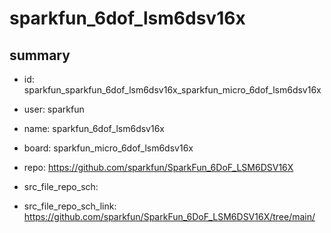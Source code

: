 # sparkfun_6dof_lsm6dsv16x
 
## summary 
* id: sparkfun_sparkfun_6dof_lsm6dsv16x_sparkfun_micro_6dof_lsm6dsv16x
* user: sparkfun
* name: sparkfun_6dof_lsm6dsv16x
* board: sparkfun_micro_6dof_lsm6dsv16x
* repo: https://github.com/sparkfun/SparkFun_6DoF_LSM6DSV16X



* src_file_repo_sch: 
* src_file_repo_sch_link: https://github.com/sparkfun/SparkFun_6DoF_LSM6DSV16X/tree/main/






